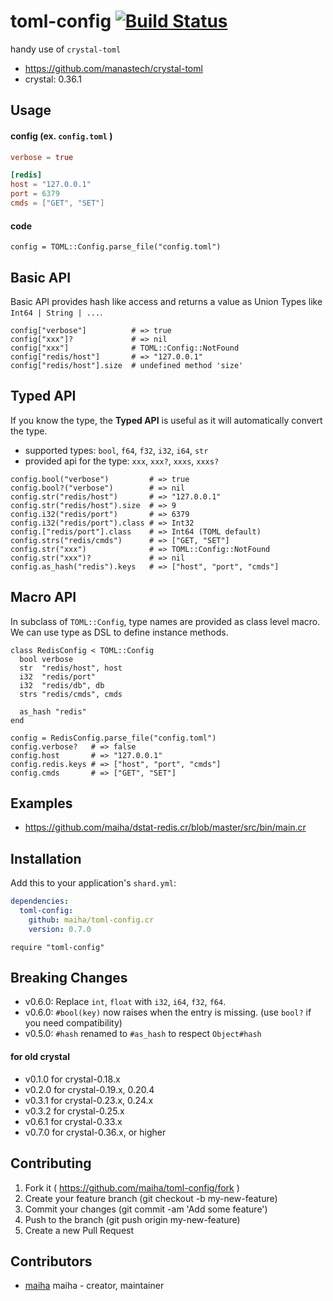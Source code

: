 # toml-config [![Build Status](https://travis-ci.org/maiha/toml-config.cr.svg?branch=master)](https://travis-ci.org/maiha/toml-config.cr)

handy use of `crystal-toml`

- https://github.com/manastech/crystal-toml
- crystal: 0.36.1

## Usage

#### config (ex. `config.toml` )

```toml
verbose = true

[redis]
host = "127.0.0.1"
port = 6379
cmds = ["GET", "SET"]
```

#### code

```crystal
config = TOML::Config.parse_file("config.toml")
```

## Basic API

Basic API provides hash like access and returns a value as Union Types like `Int64 | String | ...`.

```crystal
config["verbose"]          # => true
config["xxx"]?             # => nil
config["xxx"]              # TOML::Config::NotFound
config["redis/host"]       # => "127.0.0.1"
config["redis/host"].size  # undefined method 'size'
```

## Typed API

If you know the type, the **Typed API** is useful as it will automatically convert the type.
* supported types: `bool`, `f64`, `f32`, `i32`, `i64`, `str`
* provided api for the type: `xxx`, `xxx?`, `xxxs`, `xxxs?`

```crystal
config.bool("verbose")         # => true
config.bool?("verbose")        # => nil
config.str("redis/host")       # => "127.0.0.1"
config.str("redis/host").size  # => 9
config.i32("redis/port")       # => 6379
config.i32("redis/port").class # => Int32
config.["redis/port"].class    # => Int64 (TOML default)
config.strs("redis/cmds")      # => ["GET, "SET"]
config.str("xxx")              # => TOML::Config::NotFound
config.str("xxx")?             # => nil
config.as_hash("redis").keys   # => ["host", "port", "cmds"]
```

## Macro API

In subclass of `TOML::Config`, type names are provided as class level macro.
We can use type as DSL to define instance methods.

```crystal
class RedisConfig < TOML::Config
  bool verbose
  str  "redis/host", host
  i32  "redis/port"
  i32  "redis/db", db
  strs "redis/cmds", cmds

  as_hash "redis"
end

config = RedisConfig.parse_file("config.toml")
config.verbose?   # => false
config.host       # => "127.0.0.1"
config.redis.keys # => ["host", "port", "cmds"]
config.cmds       # => ["GET", "SET"]
```

## Examples

- https://github.com/maiha/dstat-redis.cr/blob/master/src/bin/main.cr

## Installation

Add this to your application's `shard.yml`:

```yaml
dependencies:
  toml-config:
    github: maiha/toml-config.cr
    version: 0.7.0
```

```crystal
require "toml-config"
```

## Breaking Changes

- v0.6.0: Replace `int`, `float` with `i32`, `i64`, `f32`, `f64`.
- v0.6.0: `#bool(key)` now raises when the entry is missing. (use `bool?` if you need compatibility)
- v0.5.0: `#hash` renamed to `#as_hash` to respect `Object#hash`

#### for old crystal
- v0.1.0 for crystal-0.18.x
- v0.2.0 for crystal-0.19.x, 0.20.4
- v0.3.1 for crystal-0.23.x, 0.24.x
- v0.3.2 for crystal-0.25.x
- v0.6.1 for crystal-0.33.x
- v0.7.0 for crystal-0.36.x, or higher

## Contributing

1. Fork it ( https://github.com/maiha/toml-config/fork )
2. Create your feature branch (git checkout -b my-new-feature)
3. Commit your changes (git commit -am 'Add some feature')
4. Push to the branch (git push origin my-new-feature)
5. Create a new Pull Request

## Contributors

- [maiha](https://github.com/maiha) maiha - creator, maintainer
